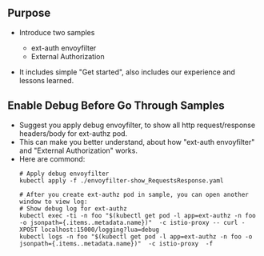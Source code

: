 ## Purpose
- Introduce two samples 
  - ext-auth envoyfilter
  - External Authorization

- It includes simple "Get started", also includes our experience and lessons learned.

## Enable Debug Before Go Through Samples
- Suggest you apply debug envoyfilter, to show all http request/response headers/body for ext-authz pod.
- This can make you better understand, about how "ext-auth envoyfilter" and "External Authorization" works.
- Here are commond:
  ```
  # Apply debug envoyfilter
  kubectl apply -f ./envoyfilter-show_RequestsResponse.yaml
  
  # After you create ext-authz pod in sample, you can open another window to view log:  
  # Show debug log for ext-authz 
  kubectl exec -ti -n foo "$(kubectl get pod -l app=ext-authz -n foo -o jsonpath={.items..metadata.name})"  -c istio-proxy -- curl -XPOST localhost:15000/logging?lua=debug
  kubectl logs -n foo "$(kubectl get pod -l app=ext-authz -n foo -o jsonpath={.items..metadata.name})"  -c istio-proxy  -f
  ```
